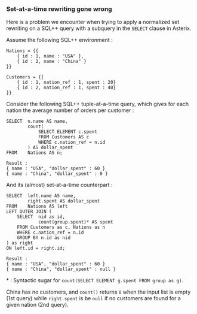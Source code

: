 ### Set-at-a-time rewriting gone wrong

Here is a problem we encounter when trying to apply a normalized set rewriting on a SQL++ query with a subquery in the `SELECT` clause in Asterix.

Assume the following SQL++ environment :

```
Nations = {{
	{ id : 1, name : "USA" },
	{ id : 2, name : "China" }
}}

Customers = {{
	{ id : 1, nation_ref : 1, spent : 20}
	{ id : 2, nation_ref : 1, spent : 40}
}}
```

Consider the following SQL++ tuple-at-a-time query, which gives
for each nation the average number of orders per customer :

```
SELECT	n.name AS name,
		count(
			SELECT ELEMENT c.spent
			FROM Customers AS c
			WHERE c.nation_ref = n.id
		) AS dollar_spent
FROM 	Nations AS n;

Result :
{ name : "USA", "dollar_spent" : 60 }
{ name : "China", "dollar_spent" : 0 }
```

And its (almost) set-at-a-time counterpart :

```
SELECT	left.name AS name,
		right.spent AS dollar_spent
FROM 	Nations AS left
LEFT OUTER JOIN (
	SELECT	nid as id,
			count(group.spent)* AS spent
	FROM Customers as c, Nations as n
	WHERE c.nation_ref = n.id
	GROUP BY n.id as nid
) as right
ON left.id = right.id;

Result :
{ name : "USA", "dollar_spent" : 60 }
{ name : "China", "dollar_spent" : null }
```

\* : Syntactic sugar for `count(SELECT ELEMENT g.spent FROM group as g)`.

China has no customers, and `count()` returns `0` when the input list is empty (1st query) while `right.spent` is be `null` if no customers are found for a given nation (2nd query).